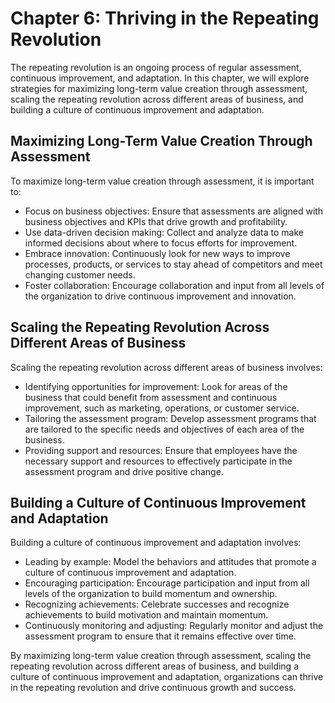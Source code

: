 Chapter 6: Thriving in the Repeating Revolution
===============================================

The repeating revolution is an ongoing process of regular assessment, continuous improvement, and adaptation. In this chapter, we will explore strategies for maximizing long-term value creation through assessment, scaling the repeating revolution across different areas of business, and building a culture of continuous improvement and adaptation.

Maximizing Long-Term Value Creation Through Assessment
------------------------------------------------------

To maximize long-term value creation through assessment, it is important to:

* Focus on business objectives: Ensure that assessments are aligned with business objectives and KPIs that drive growth and profitability.
* Use data-driven decision making: Collect and analyze data to make informed decisions about where to focus efforts for improvement.
* Embrace innovation: Continuously look for new ways to improve processes, products, or services to stay ahead of competitors and meet changing customer needs.
* Foster collaboration: Encourage collaboration and input from all levels of the organization to drive continuous improvement and innovation.

Scaling the Repeating Revolution Across Different Areas of Business
-------------------------------------------------------------------

Scaling the repeating revolution across different areas of business involves:

* Identifying opportunities for improvement: Look for areas of the business that could benefit from assessment and continuous improvement, such as marketing, operations, or customer service.
* Tailoring the assessment program: Develop assessment programs that are tailored to the specific needs and objectives of each area of the business.
* Providing support and resources: Ensure that employees have the necessary support and resources to effectively participate in the assessment program and drive positive change.

Building a Culture of Continuous Improvement and Adaptation
-----------------------------------------------------------

Building a culture of continuous improvement and adaptation involves:

* Leading by example: Model the behaviors and attitudes that promote a culture of continuous improvement and adaptation.
* Encouraging participation: Encourage participation and input from all levels of the organization to build momentum and ownership.
* Recognizing achievements: Celebrate successes and recognize achievements to build motivation and maintain momentum.
* Continuously monitoring and adjusting: Regularly monitor and adjust the assessment program to ensure that it remains effective over time.

By maximizing long-term value creation through assessment, scaling the repeating revolution across different areas of business, and building a culture of continuous improvement and adaptation, organizations can thrive in the repeating revolution and drive continuous growth and success.
